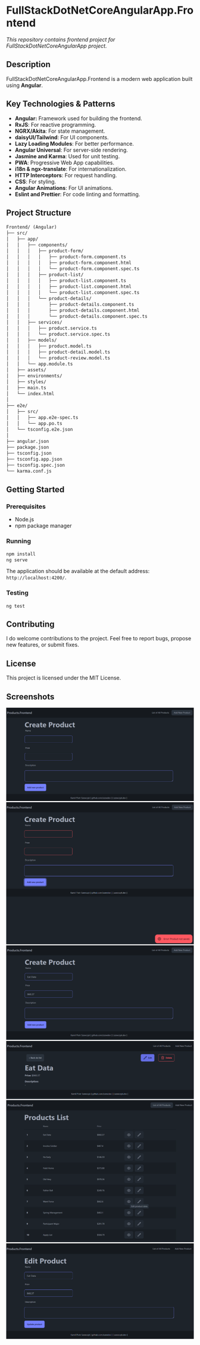 # FullStackDotNetCoreAngularApp.Frontend

*This repository contains frontend project for FullStackDotNetCoreAngularApp project.*

## Description

FullStackDotNetCoreAngularApp.Frontend is a modern web application built using **Angular**.

## Key Technologies & Patterns

-   **Angular:** Framework used for building the frontend.
-   **RxJS**: For reactive programming.
-   **NGRX/Akita**: For state management.
-   **daisyUI/Tailwind**: For UI components.
-   **Lazy Loading Modules**: For better performance.
-   **Angular Universal**: For server-side rendering.
-   **Jasmine and Karma**: Used for unit testing.
-   **PWA**: Progressive Web App capabilities.
-   **i18n & ngx-translate**: For internationalization.
-   **HTTP Interceptors**: For request handling.
-   **CSS**: For styling.
-   **Angular Animations**: For UI animations.
-   **Eslint and Prettier**: For code linting and formatting.

## Project Structure

    Frontend/ (Angular)
    ├── src/
    │   ├── app/
    │   │   ├── components/
    │   │   │   ├── product-form/
    │   │   │   │   ├── product-form.component.ts
    │   │   │   │   ├── product-form.component.html
    │   │   │   │   └── product-form.component.spec.ts
    │   │   │   ├── product-list/
    │   │   │   │   ├── product-list.component.ts
    │   │   │   │   ├── product-list.component.html
    │   │   │   │   └── product-list.component.spec.ts
    │   │   │   └── product-details/
    │   │   │       ├── product-details.component.ts
    │   │   │       ├── product-details.component.html
    │   │   │       └── product-details.component.spec.ts
    │   │   ├── services/
    │   │   │   ├── product.service.ts
    │   │   │   └── product.service.spec.ts
    │   │   ├── models/
    │   │   │   ├── product.model.ts
    │   │   │   ├── product-detail.model.ts
    │   │   │   └── product-review.model.ts
    │   │   └── app.module.ts
    │   ├── assets/
    │   ├── environments/
    │   ├── styles/
    │   ├── main.ts
    │   └── index.html
    │
    ├── e2e/
    │   ├── src/
    │   │   ├── app.e2e-spec.ts
    │   │   └── app.po.ts
    │   └── tsconfig.e2e.json
    │
    ├── angular.json
    ├── package.json
    ├── tsconfig.json
    ├── tsconfig.app.json
    ├── tsconfig.spec.json
    └── karma.conf.js

## Getting Started

### Prerequisites

-   Node.js
-   npm package manager

### Running

    npm install
    ng serve

The application should be available at the default address: `http://localhost:4200/`.

### Testing

    ng test

## Contributing

I do welcome contributions to the project.
Feel free to report bugs, propose new features, or submit fixes.

## License

This project is licensed under the MIT License.

## Screenshots

![create_form](https://raw.githubusercontent.com/szewdev/FullStackDotNetCoreAngularApp.Frontend/main/readme/create_form.png)
![validation_error](https://raw.githubusercontent.com/szewdev/FullStackDotNetCoreAngularApp.Frontend/main/readme/validation_error.png)
![create_form_2](https://raw.githubusercontent.com/szewdev/FullStackDotNetCoreAngularApp.Frontend/main/readme/create_form_2.png)
![details](https://raw.githubusercontent.com/szewdev/FullStackDotNetCoreAngularApp.Frontend/main/readme/details.png)
![list](https://raw.githubusercontent.com/szewdev/FullStackDotNetCoreAngularApp.Frontend/main/readme/list.png)
![edit_form](https://raw.githubusercontent.com/szewdev/FullStackDotNetCoreAngularApp.Frontend/main/readme/edit_form.png)


